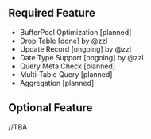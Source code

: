 ## Required Feature
* BufferPool Optimization [planned]
* Drop Table [done] by @zzl
* Update Record [ongoing] by @zzl
* Date Type Support [ongoing] by @zzl
* Query Meta Check [planned]
* Multi-Table Query [planned]
* Aggregation [planned]

## Optional Feature
//TBA
